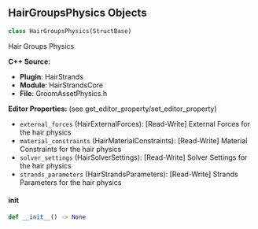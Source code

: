 ## HairGroupsPhysics Objects

```python
class HairGroupsPhysics(StructBase)
```

Hair Groups Physics

**C++ Source:**

- **Plugin**: HairStrands
- **Module**: HairStrandsCore
- **File**: GroomAssetPhysics.h

**Editor Properties:** (see get_editor_property/set_editor_property)

- ``external_forces`` (HairExternalForces):  [Read-Write] External Forces for the hair physics
- ``material_constraints`` (HairMaterialConstraints):  [Read-Write] Material Constraints for the hair physics
- ``solver_settings`` (HairSolverSettings):  [Read-Write] Solver Settings for the hair physics
- ``strands_parameters`` (HairStrandsParameters):  [Read-Write] Strands Parameters for the hair physics

<a id="unreal.HairGroupsPhysics.__init__"></a>

#### __init__

```python
def __init__() -> None
```

<a id="unreal.HairSimulationSolver"></a>